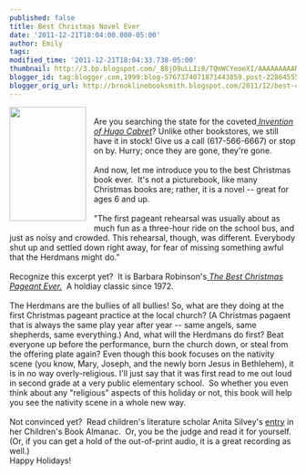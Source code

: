 ```yaml
---
published: false
title: Best Christmas Novel Ever
date: '2011-12-21T18:04:00.000-05:00'
author: Emily
tags: 
modified_time: '2011-12-21T18:04:33.738-05:00'
thumbnail: http://3.bp.blogspot.com/_88jO9uLLIi8/TQmWCYeoeXI/AAAAAAAAANY/ihfsEAC7gss/s72-c/christmas+p.jpg
blogger_id: tag:blogger.com,1999:blog-5767374071871443859.post-2286455572298913428
blogger_orig_url: http://brooklinebooksmith.blogspot.com/2011/12/best-christmas-novel-ever.html
---
```


<a href="http://3.bp.blogspot.com/_88jO9uLLIi8/TQmWCYeoeXI/AAAAAAAAANY/ihfsEAC7gss/s1600/christmas+p.jpg" style="clear: left; float: left; margin-bottom: 1em; margin-right: 1em;"><img border="0" closure_uid_cgmsce="11" height="200" src="http://3.bp.blogspot.com/_88jO9uLLIi8/TQmWCYeoeXI/AAAAAAAAANY/ihfsEAC7gss/s200/christmas+p.jpg" width="134" /></a><br />Are you searching the state for the coveted<em><a href="http://www.brooklinebooksmith-shop.com/book/9780439813785"> Invention of Hugo Cabret</a></em>?  Unlike other bookstores, we still have it in stock!  Give us a call (617-566-6667) or stop on by.  Hurry; once they are gone, they're gone.<br /><br />And now, let me introduce you to the best Christmas book ever.&nbsp; It's not a picturebook, like many Christmas books are; rather, it is a novel -- great for ages 6 and up.<br /><br />"The first pageant rehearsal  was usually about as much fun as a three-hour ride on the school bus, and just  as noisy and crowded. This rehearsal, though, was different. Everybody shut up  and settled down right away, for fear of missing something awful that the  Herdmans might do."<br /><br />Recognize&nbsp;this excerpt&nbsp;yet?&nbsp; It is Barbara Robinson's<em><a href="http://www.brooklinebooksmith-shop.com/book/9780064402750"> The Best Christmas Pageant Ever.</a></em>&nbsp; A holdiay classic since 1972.<br /><br />The Herdmans are the bullies of all bullies!  So,  what are they doing at the first Christmas pageant practice at the local  church?  (A Christmas pagaent that is always the same play year after year -- same angels, same shepherds, same everything.) And, what will the Herdmans do first? Beat everyone up before the performance,  burn the church down, or steal from the offering plate again?  Even though this  book focuses on the nativity scene (you know, Mary, Joseph, and the newly born Jesus in Bethlehem), it is in no way  overly-religious.  I'll just say that it was first read to me out loud in second  grade at a very public elementary school.&nbsp; So whether you even think about any "religious" aspects of this holiday or not, this book will help you see the nativity scene in a whole new way.<br /><br />Not convinced yet?&nbsp; Read children's literature scholar Anita Silvey's <a href="http://childrensbookalmanac.com/2010/12/the-best-christmas-pageant-ever/">entry</a>&nbsp;in her Children's Book Almanac.&nbsp; Or, you be the judge and read it for yourself.&nbsp; (Or, if you can get a hold of the out-of-print audio, it is a great recording as well.)<br />Happy Holidays!